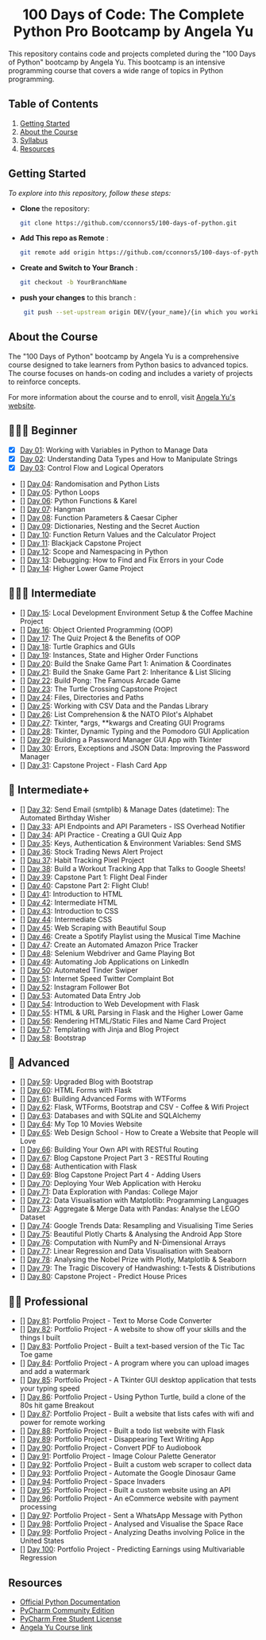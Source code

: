 <div align="center">
<h1> 100 Days of Code: The Complete Python Pro Bootcamp by Angela Yu</h1>
</div>



This repository contains code and projects completed during the "100 Days of Python" bootcamp by Angela Yu. This
bootcamp is an intensive programming course that covers a wide range of topics in Python programming.

## Table of Contents

1. [Getting Started](#getting-started)
2. [About the Course](#about-the-course)
3. [Syllabus](#-beginner)
4. [Resources](#resources)


## Getting Started

_To explore into this repository, follow these steps:_

- **Clone** the repository:

   ```bash
   git clone https://github.com/cconnors5/100-days-of-python.git

- **Add This repo as Remote**  :

   ```bash
   git remote add origin https://github.com/cconnors5/100-days-of-python.git

- **Create and Switch to Your Branch** :

   ```bash
   git checkout -b YourBranchName

- **push your changes** to this branch :

   ```bash
    git push --set-upstream origin DEV/{your_name}/{in which you working on}

## About the Course

The "100 Days of Python" bootcamp by Angela Yu is a comprehensive course designed to take learners from Python basics to
advanced topics. The course focuses on hands-on coding and includes a variety of projects to reinforce concepts.

For more information about the course and to enroll, visit [Angela Yu's website](https://www.appbrewery.co/).



## 👨🏻‍🎓 Beginner
- [x] [Day 01](day01): Working with Variables in Python to Manage Data
- [x] [Day 02](day02): Understanding Data Types and How to Manipulate Strings
- [x] [Day 03](day03): Control Flow and Logical Operators
- [] [Day 04](day04): Randomisation and Python Lists
- [] [Day 05](day05): Python Loops
- [] [Day 06](day06): Python Functions & Karel
- [] [Day 07](day07): Hangman
- [] [Day 08](day08): Function Parameters & Caesar Cipher
- [] [Day 09](day09): Dictionaries, Nesting and the Secret Auction
- [] [Day 10](day10): Function Return Values and the Calculator Project
- [] [Day 11](day11): Blackjack Capstone Project
- [] [Day 12](day12): Scope and Namespacing in Python
- [] [Day 13](day13): Debugging: How to Find and Fix Errors in your Code
- [] [Day 14](day14): Higher Lower Game Project

## 🏋🏻‍♂️ Intermediate
- [] [Day 15](day15): Local Development Environment Setup & the Coffee Machine Project
- [] [Day 16](day16): Object Oriented Programming (OOP)
- [] [Day 17](day17): The Quiz Project & the Benefits of OOP
- [] [Day 18](day18): Turtle Graphics and GUIs
- [] [Day 19](day19): Instances, State and Higher Order Functions
- [] [Day 20](day20): Build the Snake Game Part 1: Animation & Coordinates
- [] [Day 21](day21): Build the Snake Game Part 2: Inheritance & List Slicing
- [] [Day 22](day22): Build Pong: The Famous Arcade Game
- [] [Day 23](day23): The Turtle Crossing Capstone Project
- [] [Day 24](day24): Files, Directories and Paths
- [] [Day 25](day25): Working with CSV Data and the Pandas Library
- [] [Day 26](day26): List Comprehension & the NATO Pilot's Alphabet
- [] [Day 27](day27): Tkinter, *args, **kwargs and Creating GUI Programs
- [] [Day 28](day28): Tkinter, Dynamic Typing and the Pomodoro GUI Application
- [] [Day 29](day29): Building a Password Manager GUI App with Tkinter
- [] [Day 30](day30): Errors, Exceptions and JSON Data: Improving the Password Manager
- [] [Day 31](day31): Capstone Project - Flash Card App

## 💪 Intermediate+
- [] [Day 32](day32): Send Email (smtplib) & Manage Dates (datetime): The Automated Birthday Wisher
- [] [Day 33](day33): API Endpoints and API Parameters - ISS Overhead Notifier
- [] [Day 34](day34): API Practice - Creating a GUI Quiz App
- [] [Day 35](day35): Keys, Authentication & Environment Variables: Send SMS
- [] [Day 36](day36): Stock Trading News Alert Project
- [] [Dau 37](day37): Habit Tracking Pixel Project
- [] [Day 38](day38): Build a Workout Tracking App that Talks to Google Sheets!
- [] [Day 39](day39): Capstone Part 1: Flight Deal Finder
- [] [Day 40](day40): Capstone Part 2: Flight Club!
- [] [Day 41](day41): Introduction to HTML
- [] [Day 42](day42): Intermediate HTML
- [] [Day 43](day43): Introduction to CSS
- [] [Day 44](day44): Intermediate CSS
- [] [Day 45](day45): Web Scraping with Beautiful Soup
- [] [Day 46](day46): Create a Spotify Playlist using the Musical Time Machine
- [] [Day 47](day47): Create an Automated Amazon Price Tracker
- [] [Day 48](day48): Selenium Webdriver and Game Playing Bot
- [] [Day 49](day49): Automating Job Applications on LinkedIn
- [] [Day 50](day50): Automated Tinder Swiper
- [] [Day 51](day51): Internet Speed Twitter Complaint Bot
- [] [Day 52](day52): Instagram Follower Bot
- [] [Day 53](day53): Automated Data Entry Job
- [] [Day 54](day54): Introduction to Web Development with Flask
- [] [Day 55](day55): HTML & URL Parsing in Flask and the Higher Lower Game
- [] [Day 56](day56): Rendering HTML/Static Files and Name Card Project
- [] [Day 57](day57): Templating with Jinja and Blog Project
- [] [Day 58](day58): Bootstrap

## 🚀 Advanced
- [] [Day 59](day59): Upgraded Blog with Bootstrap
- [] [Day 60](day60): HTML Forms with Flask
- [] [Day 61](day61): Building Advanced Forms with WTForms
- [] [Day 62](day62): Flask, WTForms, Bootstrap and CSV - Coffee & Wifi Project
- [] [Day 63](day63): Databases and with SQLite and SQLAlchemy
- [] [Day 64](day64): My Top 10 Movies Website
- [] [Day 65](day65): Web Design School - How to Create a Website that People will Love
- [] [Day 66](day66): Building Your Own API with RESTful Routing
- [] [Day 67](day67): Blog Capstone Project Part 3 - RESTful Routing
- [] [Day 68](day68): Authentication with Flask
- [] [Day 69](day69): Blog Capstone Project Part 4 - Adding Users
- [] [Day 70](day70): Deploying Your Web Application with Heroku
- [] [Day 71](day71): Data Exploration with Pandas: College Major
- [] [Day 72](day72): Data Visualisation with Matplotlib: Programming Languages
- [] [Day 73](day73): Aggregate & Merge Data with Pandas: Analyse the LEGO Dataset
- [] [Day 74](day74): Google Trends Data: Resampling and Visualising Time Series
- [] [Day 75](day75): Beautiful Plotly Charts & Analysing the Android App Store
- [] [Day 76](day76): Computation with NumPy and N-Dimensional Arrays
- [] [Day 77](day77): Linear Regression and Data Visualisation with Seaborn
- [] [Day 78](day78): Analysing the Nobel Prize with Plotly, Matplotlib & Seaborn
- [] [Day 79](day79): The Tragic Discovery of Handwashing: t-Tests & Distributions
- [] [Day 80](day80): Capstone Project - Predict House Prices

## 👨‍💻 Professional
- [] [Day 81](day81): Portfolio Project - Text to Morse Code Converter
- [] [Day 82](day82): Portfolio Project - A website to show off your skills and the things I built
- [] [Day 83](day83): Portfolio Project - Built a text-based version of the Tic Tac Toe game
- [] [Day 84](day84): Portfolio Project - A program where you can upload images and add a watermark
- [] [Day 85](day85): Portfolio Project - A Tkinter GUI desktop application that tests your typing speed
- [] [Day 86](day86): Portfolio Project - Using Python Turtle, build a clone of the 80s hit game Breakout
- [] [Day 87](day87): Portfolio Project - Built a website that lists cafes with wifi and power for remote working
- [] [Day 88](day88): Portfolio Project - Built a todo list website with Flask
- [] [Day 89](day89): Portfolio Project - Disappearing Text Writing App
- [] [Day 90](day90): Portfolio Project - Convert PDF to Audiobook
- [] [Day 91](day91): Portfolio Project - Image Colour Palette Generator
- [] [Day 92](day92): Portfolio Project - Built a custom web scraper to collect data
- [] [Day 93](day93): Portfolio Project - Automate the Google Dinosaur Game
- [] [Day 94](day94): Portfolio Project - Space Invaders
- [] [Day 95](day95): Portfolio Project - Built a custom website using an API
- [] [Day 96](day96): Portfolio Project - An eCommerce website with payment processing
- [] [Day 97](day97): Portfolio Project - Sent a WhatsApp Message with Python
- [] [Day 98](day98): Portfolio Project - Analysed and Visualise the Space Race
- [] [Day 99](day99): Portfolio Project - Analyzing Deaths involving Police in the United States
- [] [Day 100](day100): Portfolio Project - Predicting Earnings using Multivariable Regression


## Resources

* [Official Python Documentation](https://docs.python.org/3/)
* [PyCharm Community Edition](https://jb.gg/getPyCharm)
* [PyCharm Free Student License](https://jb.gg/GetStudentLicense)
* [Angela Yu Course link](https://www.udemy.com/course/100-days-of-code/)



